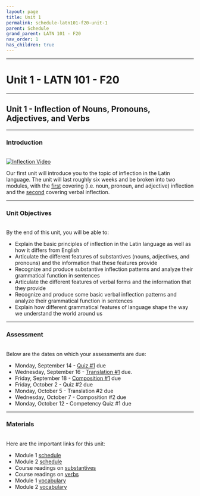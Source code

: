 ```yaml
---
layout: page
title: Unit 1
permalink: schedule-latn101-f20-unit-1
parent: Schedule
grand_parent: LATN 101 - F20
nav_order: 1
has_children: true
---
```

***

# Unit 1 - LATN 101 - F20

***

## Unit 1 - Inflection of Nouns, Pronouns, Adjectives, and Verbs

***

### Introduction
&nbsp;  
[![Inflection Video](http://img.youtube.com/vi/5g1sz9qRNJ0/0.jpg)](http://www.youtube.com/watch?v=5g1sz9qRNJ0 "Inflection Video")

Our first unit will introduce you to the topic of inflection in the Latin language. The unit will last roughly six weeks and be broken into two modules, with the [first](https://dominicmachado.github.io/schedule-latn101-f20-module-1) covering (i.e. noun, pronoun, and adjective) inflection and the [second](https://dominicmachado.github.io/schedule-latn101-f20-module-2) covering verbal inflection.

***

### Unit Objectives
&nbsp;  
By the end of this unit, you will be able to:

- Explain the basic principles of inflection in the Latin language as well as how it differs from English
- Articulate the different features of substantives (nouns, adjectives, and pronouns) and the information that these features provide
- Recognize and produce substantive inflection patterns and analyze their grammatical function in sentences
- Articulate the different features of verbal forms and the information that they provide
- Recognize and produce some basic verbal inflection patterns and analyze their grammatical function in sentences
- Explain how different grammatical features of language shape the way we understand the world around us

***

### Assessment
&nbsp;  
Below are the dates on which your assessments are due:
- Monday, September 14 - [Quiz #1](https://docs.google.com/forms/d/1mzJV4uSfUrmIVzszkPXCbZa0wYC-AqmBcP7_o4u25bA/edit) due
- Wednesday, September 16 - [Translation #1](https://docs.google.com/document/d/1K5MlRUVpuj5Bvg-q0KsB1H_nPBb4ARFoyCVjAC0vhJg/edit) due.
- Friday, September 18 - [Composition #1](https://docs.google.com/document/d/1ghK-6YbEoB5FkAviQDjK-cS8_ySvpg_gLI6nVKEiUG4/edit) due
- Friday, October 2 - Quiz #2 due
- Monday, October 5 - Translation #2 due
- Wednesday, October 7 - Composition #2 due
- Monday, October 12 - Competency Quiz #1 due

***

### Materials
&nbsp;  
Here are the important links for this unit:
- Module 1 [schedule](https://dominicmachado.github.io/schedule-latn101-f20-module-1)
- Module 2 [schedule](https://dominicmachado.github.io/schedule-latn101-f20-module-2)
- Course readings on [substantives](https://lingualatina.github.io/textbook/presentation/01-nouns-adjs-pron/)
- Course readings on [verbs](https://lingualatina.github.io/textbook/presentation/02-verbs/)
- Module 1 [vocabulary](https://lingualatina.github.io/textbook/vocabulary/01-nouns-adjs-pron/)
- Module 2 [vocabulary](https://lingualatina.github.io/textbook/vocabulary/02-verbs/)
